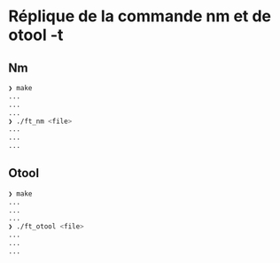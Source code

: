 # Réplique de la commande nm et de otool -t

## Nm

```bash
❯ make
...
...
...
❯ ./ft_nm <file>
...
...
...
```

## Otool
```bash
❯ make
...
...
...
❯ ./ft_otool <file>
...
...
...
```